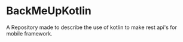 # BackMeUpKotlin
A Repository made to describe the use of kotlin to make rest api's for mobile framework. 
